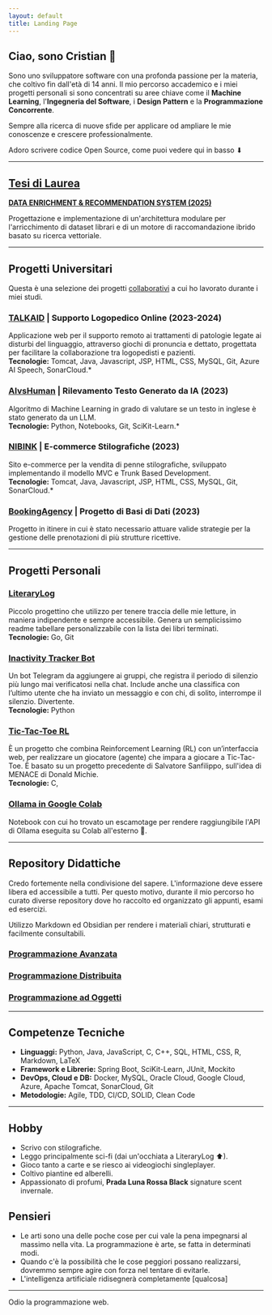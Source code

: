 ```yaml
---
layout: default
title: Landing Page
---
```


## Ciao, sono Cristian 👋

Sono uno sviluppatore software con una profonda passione per la materia, che coltivo fin dall'età di 14 anni. Il mio percorso accademico e i miei progetti personali si sono concentrati su aree chiave come il **Machine Learning**, l'**Ingegneria del Software**, i **Design Pattern** e la **Programmazione Concorrente**.

Sempre alla ricerca di nuove sfide per applicare od ampliare le mie conoscenze e crescere professionalmente.

Adoro scrivere codice Open Source, come puoi vedere qui in basso ⬇  

---

## [Tesi di Laurea](https://github.com/panuozzo77/internship-book-recommending-system/blob/main/Tesi_Cristian_Porzio.pdf)

[**DATA ENRICHMENT & RECOMMENDATION SYSTEM (2025)**](https://github.com/panuozzo77/internship-book-recommending-system/blob/main/Tesi_Cristian_Porzio.pdf)

Progettazione e implementazione di un'architettura modulare per l'arricchimento di dataset librari e di un motore di raccomandazione ibrido basato su ricerca vettoriale.

---

## Progetti Universitari

Questa è una selezione dei progetti <ins>collaborativi</ins> a cui ho lavorato durante i miei studi.

### [TALKAID](https://github.com/pastore99/TalkAId) | Supporto Logopedico Online (2023-2024)
Applicazione web per il supporto remoto ai trattamenti di patologie legate ai disturbi del linguaggio, attraverso giochi di pronuncia e dettato,  progettata per facilitare la collaborazione tra logopedisti e pazienti.<br>
__Tecnologie:__ Tomcat, Java, Javascript, JSP, HTML, CSS, MySQL, Git, Azure AI Speech, SonarCloud.*

### [AIvsHuman](https://github.com/r-monti/AIvsHuman/tree/main) | Rilevamento Testo Generato da IA (2023)
Algoritmo di Machine Learning in grado di valutare se un testo in inglese è stato generato da un LLM.<br>
__Tecnologie:__ Python, Notebooks, Git, SciKit-Learn.*

### [NIBINK](https://github.com/panuozzo77/NibInk) | E-commerce Stilografiche (2023)
Sito e-commerce per la vendita di penne stilografiche, sviluppato implementando il modello MVC e Trunk Based Development.<br>
__Tecnologie:__ Tomcat, Java, Javascript, JSP, HTML, CSS, MySQL, Git, SonarCloud.*

### [BookingAgency](https://github.com/panuozzo77/BookingAgency) | Progetto di Basi di Dati (2023)
Progetto in itinere in cui è stato necessario attuare valide strategie per la gestione delle prenotazioni di più strutture ricettive.

---

## Progetti Personali

### [LiteraryLog](https://github.com/panuozzo77/LiteraryLog)
Piccolo progettino che utilizzo per tenere traccia delle mie letture, in maniera indipendente e sempre accessibile. Genera un semplicissimo readme tabellare personalizzabile con la lista dei libri terminati.<br>
__Tecnologie:__ Go, Git

### [Inactivity Tracker Bot](https://github.com/panuozzo77/longest-inactivity-tracker-tgbot)
Un bot Telegram da aggiungere ai gruppi, che registra il periodo di silenzio più lungo mai verificatosi nella chat. Include anche una classifica con l’ultimo utente che ha inviato un messaggio e con chi, di solito, interrompe il silenzio. Divertente.<br>
__Tecnologie:__ Python

### [Tic-Tac-Toe RL](https://github.com/panuozzo77/ttt-rl-C_and_react)
È un progetto che combina Reinforcement Learning (RL) con un’interfaccia web, per realizzare un giocatore (agente) che impara a giocare a Tic-Tac-Toe. È basato su un progetto precedente di Salvatore Sanfilippo, sull'idea di MENACE di Donald Michie.<br>
__Tecnologie:__ C, 

### [Ollama in Google Colab](https://github.com/panuozzo77/colab-ollama-webui)
Notebook con cui ho trovato un escamotage per rendere raggiungibile l'API di Ollama eseguita su Colab all'esterno 🤫. 

---

## Repository Didattiche
Credo fortemente nella condivisione del sapere. L'informazione deve essere libera ed accessibile a tutti. Per questo motivo, durante il mio percorso ho curato diverse repository dove ho raccolto ed organizzato gli appunti, esami ed esercizi.

Utilizzo Markdown ed Obsidian per rendere i materiali chiari, strutturati e facilmente consultabili.

### [Programmazione Avanzata](https://github.com/panuozzo77/AdvancedProgramming)
### [Programmazione Distribuita](https://github.com/panuozzo77/DistributedProgramming)
### [Programmazione ad Oggetti](https://github.com/panuozzo77/ObjectOrientedProgramming)

---

## Competenze Tecniche

*   **Linguaggi:** Python, Java, JavaScript, C, C++, SQL, HTML, CSS, R, Markdown, LaTeX
*   **Framework e Librerie:** Spring Boot, SciKit-Learn, JUnit, Mockito
*   **DevOps, Cloud e DB:** Docker, MySQL, Oracle Cloud, Google Cloud, Azure, Apache Tomcat, SonarCloud, Git
*   **Metodologie:** Agile, TDD, CI/CD, SOLID, Clean Code

---

## Hobby
- Scrivo con stilografiche.
- Leggo principalmente sci-fi (dai un'occhiata a LiteraryLog ⬆).
- Gioco tanto a carte e se riesco ai videogiochi singleplayer.
- Coltivo piantine ed alberelli.
- Appassionato di profumi, **Prada Luna Rossa Black** signature scent invernale.

## Pensieri
- Le arti sono una delle poche cose per cui vale la pena impegnarsi al massimo nella vita. La programmazione è arte, se fatta in determinati modi.
- Quando c'è la possibilità che le cose peggiori possano realizzarsi, dovremmo sempre agire con forza nel tentare di evitarle.
- L'intelligenza artificiale ridisegnerà completamente [qualcosa]

---

Odio la programmazione web.